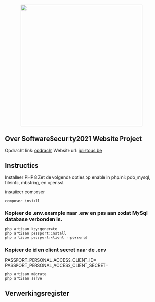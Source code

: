 <p align="center"><a href="https://laravel.com" target="_blank"><img src="https://raw.githubusercontent.com/laravel/art/master/logo-lockup/5%20SVG/2%20CMYK/1%20Full%20Color/laravel-logolockup-cmyk-red.svg" width="400"></a></p>

## Over SoftwareSecurity2021 Website Project

Opdracht link: [opdracht](https://ehb.instructure.com/courses/19976/assignments/47446)
Website url: [julietous.be](https://julietous.be/)

## Instructies

Installeer PHP 8
Zet de volgende opties op enable in php.ini: pdo_mysql, fileinfo, mbstring, en openssl.

Installeer composer
```
composer install
```

### Kopieer de .env.example naar .env en pas aan zodat MySql database verbonden is.

```
php artisan key:generate
php artisan passport:install
php artisan passport:client --personal
```

### Kopieer de id en client secret naar de .env

PASSPORT_PERSONAL_ACCESS_CLIENT_ID=
PASSPORT_PERSONAL_ACCESS_CLIENT_SECRET=

```
php artisan migrate
php artisan serve
```


## Verwerkingsregister

<verwerkingsregister>
